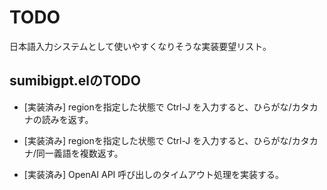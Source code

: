 # TODO

日本語入力システムとして使いやすくなりそうな実装要望リスト。

## sumibigpt.elのTODO

* [実装済み] regionを指定した状態で Ctrl-J を入力すると、ひらがな/カタカナの読みを返す。

* [実装済み] regionを指定した状態で Ctrl-J を入力すると、ひらがな/カタカナ/同一義語を複数返す。

* [実装済み] OpenAI API 呼び出しのタイムアウト処理を実装する。
